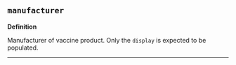 ## `manufacturer`

<b>Definition</b><br>

Manufacturer of vaccine product. Only the `display` is expected to be populated.

---